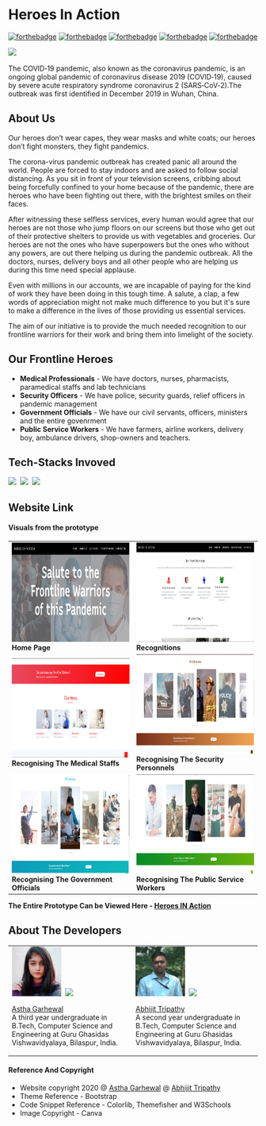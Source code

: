 # Heroes In Action
[![forthebadge](https://forthebadge.com/images/badges/built-by-developers.svg)](https://forthebadge.com)  [![forthebadge](https://forthebadge.com/images/badges/built-with-love.svg)](https://forthebadge.com)  [![forthebadge](https://forthebadge.com/images/badges/uses-css.svg)](https://forthebadge.com)  [![forthebadge](https://forthebadge.com/images/badges/uses-html.svg)](https://forthebadge.com)  [![forthebadge](https://forthebadge.com/images/badges/uses-js.svg)](https://forthebadge.com)

<img src = "https://img.shields.io/badge/COVID--19-Frontline--Warriors-red?style=for-the-badge&logo=CMake" height="30">

The COVID‑19 pandemic, also known as the coronavirus pandemic, is an ongoing global pandemic of coronavirus disease 2019 (COVID‑19), caused by severe acute respiratory syndrome coronavirus 2 (SARS‑CoV‑2).The outbreak was first identified in December 2019 in Wuhan, China.

## About Us
Our heroes don’t wear capes, they wear masks and white coats; our heroes don’t fight monsters, they fight pandemics.

The corona-virus pandemic outbreak has created panic all around the world. People are forced to stay indoors and are asked to follow social distancing. As you sit in front of your television screens, cribbing about being forcefully confined to your home because of the pandemic, there are heroes who have been fighting out there, with the brightest smiles on their faces.

After witnessing these selfless services, every human would agree that our heroes are not those who jump floors on our screens but those who get out of their protective shelters to provide us with vegetables and groceries. Our heroes are not the ones who have superpowers but the ones who without any powers, are out there helping us during the pandemic outbreak. All the doctors, nurses, delivery boys and all other people who are helping us during this time need special applause.

Even with millions in our accounts, we are incapable of paying for the kind of work they have been doing in this tough time. A salute, a clap, a few words of appreciation might not make much difference to you but it's sure to make a difference in the lives of those providing us essential services.

The aim of our initiative is to provide the much needed recognition to our frontline warriors for their work and bring them into limelight of the society.


## Our Frontline Heroes

* **Medical Professionals** - We have doctors, nurses, pharmacists, paramedical staffs and lab technicians
* **Security Officers** - We have police, security guards, relief officers in pandemic management
* **Government Officials** - We have our civil servants, officers, ministers and the entire govenrment
* **Public Service Workers** - We have farmers, airline workers, delivery boy, ambulance drivers, shop-owners and teachers.

## Tech-Stacks Invoved

<img src = "https://img.shields.io/badge/-HTML-green?style=for-the-badge&logo=HTML5" height = "30">&nbsp;&nbsp;<img src = "https://img.shields.io/badge/-CSS-blue?style=for-the-badge&logo=CSS3" height = "30">&nbsp;&nbsp;<img src = "https://img.shields.io/badge/-BOOTSTRAP-orange?style=for-the-badge&logo=Bootstrap" height = "30">

## Website Link

#### Visuals from the prototype

<table>
  <tr>
    <td>
      <img src = "https://github.com/Abhijit2505/The-Frontline-Warriors/blob/master/Prototype%20Images/website%20prototype%201.PNG" height = "200">
      <br> <b>Home Page</b>  </td>
    <td>
      <img src = "https://github.com/Abhijit2505/The-Frontline-Warriors/blob/master/Prototype%20Images/website%20prototype2.PNG" height = "200"><br>
      <b>Recognitions</b>
    </td>
  </tr>
  <tr>
    <td>
      <img src = "https://github.com/Abhijit2505/The-Frontline-Warriors/blob/master/Prototype%20Images/dcotor.PNG" height = "200">
      <br> <b>Recognising The Medical Staffs</b>  </td>
    <td>
      <img src = "https://github.com/Abhijit2505/The-Frontline-Warriors/blob/master/Prototype%20Images/police%20man.PNG" height = "200"><br>
      <b>Recognising The Security Personnels</b>
    </td>
  </tr>
  <tr>
    <td>
      <img src = "https://github.com/Abhijit2505/The-Frontline-Warriors/blob/master/Prototype%20Images/Capture%20strategiest.PNG" height = "200">
      <br> <b>Recognising The Government Officials</b>  </td>
    <td>
      <img src = "https://github.com/Abhijit2505/The-Frontline-Warriors/blob/master/Prototype%20Images/Capture%20social.PNG" height = "200"><br>
      <b>Recognising The Public Service Workers</b>
    </td>
  </tr>
  
  </table>



<b>The Entire Prototype Can be Viewed Here - <a href='https://abhijit2505.github.io/The-Frontline-Warriors/' >Heroes IN Action</a></b>

## About The Developers

<table>
<tr>
  <td>
    <img src = "https://github.com/Abhijit2505/The-Frontline-Warriors/blob/master/Developers/Astha.png" height = "100">&nbsp;&nbsp<img src = "https://img.shields.io/github/followers/astha-garhewal?label=Let%27s%20Connect&style=social"><br />

<a href = "https://github.com/astha-garhewal">Astha Garhewal</a><br>
A third year undergraduate in B.Tech, Computer Science and Engineering at Guru Ghasidas Vishwavidyalaya, Bilaspur, India.<br/>

  </td>
  <td>
    <img src = "https://github.com/Abhijit2505/The-Frontline-Warriors/blob/master/Developers/Abhijit23.jpeg" height = "100">&nbsp;&nbsp<img src = "https://img.shields.io/github/followers/Abhijit2505?label=Let%27s%20Connect&style=social"><br />

<a href = "https://github.com/Abhijit2505">Abhijit Tripathy</a><br>
A second year undergraduate in B.Tech, Computer Science and Engineering at Guru Ghasidas Vishwavidyalaya, Bilaspur, India.
  </td>
</tr>
</table>


#### Reference And Copyright

 - Website copyright 2020 @ <a href = "https://github.com/astha-garhewal">Astha Garhewal</a> @ <a href = "https://github.com/Abhijit2505">Abhijit Tripathy</a>
 - Theme Reference  - Bootstrap
 - Code Snippet Reference - Colorlib, Themefisher and W3Schools
 - Image Copyright - Canva 
